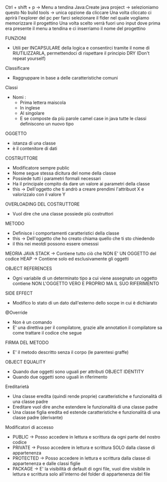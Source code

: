Ctrl + shift + p -> Menu a tendina
Java:Create java project -> selezioniamo questo
No build tools -> unica opzione da cliccare
Una volta cliccato ci aprirà l'explorer del pc per farci selezionare il flder nel quale vogliamo memorizzare il progettino
Una volta scelto verrà fuori uno input dove prima era presente il menu a tendina e ci inserriamo il nome del progettino

FUNZIONI
- Utili per INCAPSULARE della logica e consentirci tramite il nome di RIUTILIZZARLA, permettendoci di rispettare il principio DRY (Don't repeat yourself)

Classificare
- Raggruppare in base a delle caratteristiche comuni

Classi
- Nomi :
    - Prima lettera maiscola
    - In inglese
    - Al singolare
    - E se composte da più parole camel case
in java tutte le classi definiscono un nuovo tipo

OGGETTO
- istanza di una classe
- è il contenitore di dati

COSTRUTTORE
- Modificatore sempre public
- Nome segue stessa dicitura del nome della classe
- Possiede tutti i parametri formali necessari
- Ha il principale compito da dare un valore ai parametri della classe
- this -> Dell'oggetto che ti andrò a creare prendimi l'attribuot X e valorizzalo con il valore Y

OVERLOADING DEL COSTRUTTORE
- Vuol dire che una classe possiede più costruttori

METODO
- Definisce i comportamenti caratteristici della classe
- this -> Dell'oggetto che ho creato chiama quello che ti sto chiedendo
- il this nei meotdi possono essere omesssi

MEORIA JAVA
STACK -> Contiene tutto ciò che NON E' UN OGGETTO del codice
HEAP -> Contiene solo ed esclusivamente gli oggetti


OBJECT REFERENCES
- Ogni variabile di un determinato tipo a cui viene assegnato un oggetto contiene NON L'OGGETTO VERO E PROPRIO MA IL SUO RIFERIMENTO

SIDE EFFECT
- Modifico lo stato di un dato dall'esterno dello socpe in cui è dichiarato

@Override
- Non è un comando
- E' una direttiva per il compilatore, grazie alle annotation il compilatore sa come trattare il codice che segue


FIRMA DEL METODO
- E' il metodo descritto senza il corpo (le parentesi graffe)

OBJECT EQUALITY
- Quando due oggetti sono uguali per attributi
OBJECT IDENTITY
- Quando due oggetti sono uguali in riferimento

Ereditarietà
- Una classe eredita (quindi rende proprie) caratteristiche e funzionalità di una classe padre
- Ereditare vuol dire anche estendere le funzionalità di una classe padre
- Una classe figlia eredita ed estende caratteristiche e funzionalità di una classe padre (derivante)

Modificatori di accesso
- PUBLIC -> Posso accedere in lettura e scrittura da ogni parte del nostro codice
- PRIVATE -> Posso accedere in lettura e scrittura SOLO dalla classe di appartenenza
- PROTECTED -> Posso accedere in lettura e scrittura dalla classe di appartenenza e dalle classi figlie
- PACKAGE -> E' la visibilità di default di ogni file, vuol dire visibile in lettura e scrittura solo all'interno del folder di appartenenza del file